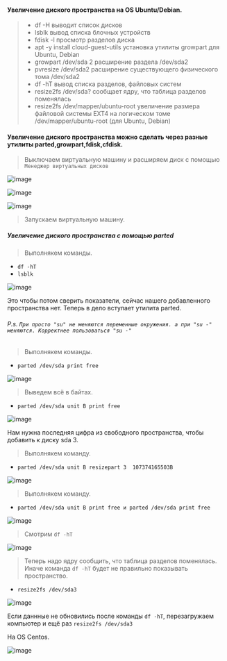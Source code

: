 #### Увеличение диского пространства на OS Ubuntu/Debian.
>- df -H выводит список дисков
>- lsblk	вывод списка блочных устройств
>- fdisk -l	просмотр разделов диска
>- apt -y install cloud-guest-utils	установка утилиты growpart для Ubuntu, Debian
>- growpart /dev/sda 2	расширение раздела /dev/sda2
>- pvresize /dev/sda2	расширение существующего физического тома /dev/sda2
>- df -hT	вывод списка разделов, файловых систем
>- resize2fs /dev/sda? сообщает ядру, что таблица разделов поменялась
>- resize2fs /dev/mapper/ubuntu-root	увеличение размера файловой системы EXT4 на логическом томе /dev/mapper/ubuntu-root (для Ubuntu, Debian)

#### Увеличение диского пространства можно сделать через разные утилиты parted,growpart,fdisk,cfdisk.

> Выключаем виртуальную машину и расширяем диск с помощью ``Менеджер виртуальных дисков``

![image](https://github.com/tvgVita69/Linux_begin/assets/98489171/906dde16-0772-4c93-b651-092d00f96c51)

![image](https://github.com/tvgVita69/Linux_begin/assets/98489171/44c6d6c7-dfdb-484d-aac4-2715162fb1b7)

![image](https://github.com/tvgVita69/Linux_begin/assets/98489171/fb2a3cda-6301-4568-93b6-fd7a308d033c)


> Запускаем виртуальную машину.

##### Увеличение диского пространства c помощью parted
> Выполнякем команды.

- ``` df -hT ```
- ``` lsblk ```

![image](https://github.com/tvgVita69/Linux_begin/assets/98489171/375130bd-8920-46b0-af47-e05a539d87e4)
  
Это чтобы потом сверить показатели, сейчас нашего добавленного пространства нет. Теперь в дело вступает утилита parted.

###### P.s. ```При просто "su" не меняются переменные окружения. а при "su -" меняются. Корректнее пользоваться "su -"```
> Выполнякем команды.
- ``` parted /dev/sda print free ```

![image](https://github.com/tvgVita69/Linux_begin/assets/98489171/2496663b-99fa-4995-8e39-75b8e80eacbf)
  
> Выведем всё в байтах.
- ``` parted /dev/sda unit B print free ```

![image](https://github.com/tvgVita69/Linux_begin/assets/98489171/c880a641-1037-4c7e-9a33-8e59fd031478)

Нам нужна последняя цифра из свободного пространства, чтобы добавить к диску sda 3.

> Выполнякем команду.
- ``` parted /dev/sda unit B resizepart 3  107374165503B ```

![image](https://github.com/tvgVita69/Linux_begin/assets/98489171/399a5c34-49f3-460e-a711-8b3a8ca6e8c5)

> Выполнякем команду.
 - ``` parted /dev/sda unit B print free и parted /dev/sda print free ``` 

![image](https://github.com/tvgVita69/Linux_begin/assets/98489171/05c3cd48-f4f8-4ce7-bfc9-2521e27ef759)

> Смотрим ``df -hT``

![image](https://github.com/tvgVita69/Linux_begin/assets/98489171/aa080791-6f79-441e-a701-f1788e6b66c3)

> Теперь надо ядру сообщить, что таблица разделов поменялась. Иначе команда ``df -hT`` будет не правильно показывать пространство.
- ``` resize2fs /dev/sda3 ```

![image](https://github.com/tvgVita69/Linux_begin/assets/98489171/e27f0dc2-dcbf-45b7-bfeb-6855573f5824)
  
Если даннные не обновились после команды ``df -hT``, перезагружаем компьютер и ещё раз ``` resize2fs /dev/sda3 ```

На OS Centos.

![image](https://github.com/user-attachments/assets/388ad8ac-c2e2-453e-9865-d7a6888c95fd)

